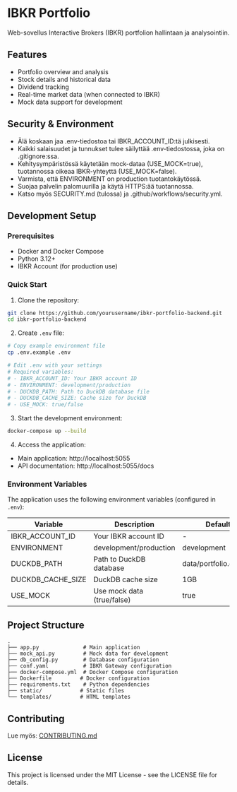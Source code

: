 # IBKR Portfolio

Web-sovellus Interactive Brokers (IBKR) portfolion hallintaan ja analysointiin.

## Features

- Portfolio overview and analysis
- Stock details and historical data
- Dividend tracking
- Real-time market data (when connected to IBKR)
- Mock data support for development

## Security & Environment

- Älä koskaan jaa .env-tiedostoa tai IBKR_ACCOUNT_ID:tä julkisesti.
- Kaikki salaisuudet ja tunnukset tulee säilyttää .env-tiedostossa, joka on .gitignore:ssa.
- Kehitysympäristössä käytetään mock-dataa (USE_MOCK=true), tuotannossa oikeaa IBKR-yhteyttä (USE_MOCK=false).
- Varmista, että ENVIRONMENT on production tuotantokäytössä.
- Suojaa palvelin palomuurilla ja käytä HTTPS:ää tuotannossa.
- Katso myös SECURITY.md (tulossa) ja .github/workflows/security.yml.

## Development Setup

### Prerequisites

- Docker and Docker Compose
- Python 3.12+
- IBKR Account (for production use)

### Quick Start

1. Clone the repository:
```bash
git clone https://github.com/yourusername/ibkr-portfolio-backend.git
cd ibkr-portfolio-backend
```

2. Create `.env` file:
```bash
# Copy example environment file
cp .env.example .env

# Edit .env with your settings
# Required variables:
# - IBKR_ACCOUNT_ID: Your IBKR account ID
# - ENVIRONMENT: development/production
# - DUCKDB_PATH: Path to DuckDB database file
# - DUCKDB_CACHE_SIZE: Cache size for DuckDB
# - USE_MOCK: true/false
```

3. Start the development environment:
```bash
docker-compose up --build
```

4. Access the application:
- Main application: http://localhost:5055
- API documentation: http://localhost:5055/docs

### Environment Variables

The application uses the following environment variables (configured in `.env`):

| Variable | Description | Default |
|----------|-------------|---------|
| IBKR_ACCOUNT_ID | Your IBKR account ID | - |
| ENVIRONMENT | development/production | development |
| DUCKDB_PATH | Path to DuckDB database | data/portfolio.duckdb |
| DUCKDB_CACHE_SIZE | DuckDB cache size | 1GB |
| USE_MOCK | Use mock data (true/false) | true |

## Project Structure

```
.
├── app.py              # Main application
├── mock_api.py         # Mock data for development
├── db_config.py        # Database configuration
├── conf.yaml           # IBKR Gateway configuration
├── docker-compose.yml  # Docker Compose configuration
├── Dockerfile         # Docker configuration
├── requirements.txt    # Python dependencies
├── static/            # Static files
└── templates/         # HTML templates
```

## Contributing

Lue myös: [CONTRIBUTING.md](CONTRIBUTING.md)

## License

This project is licensed under the MIT License - see the LICENSE file for details. 